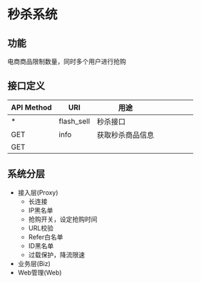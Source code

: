 # 秒杀系统
## 功能
电商商品限制数量，同时多个用户进行抢购
## 接口定义

| API Method | URI        | 用途       |   |   |   |   |   |
|------------|------------|----------|---|---|---|---|---|
| *          | flash_sell | 秒杀接口     |   |   |   |   |   |
| GET        | info       | 获取秒杀商品信息 |   |   |   |   |   |
| GET        |            |          |   |   |   |   |   |


## 系统分层
- 接入层(Proxy)
  - 长连接
  - IP黑名单
  - 抢购开关，设定抢购时间
  - URL校验
  - Refer白名单
  - ID黑名单
  - 过载保护，降流限速
- 业务层(Biz)
- Web管理(Web)
